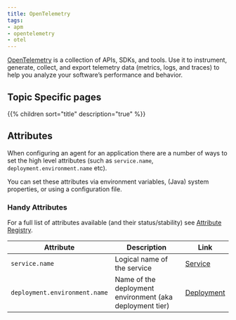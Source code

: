 ```yaml
---
title: OpenTelemetry
tags: 
- apm
- opentelemetry
- otel
---
```


[OpenTelemetry](https://opentelemetry.io/) is a collection of APIs, SDKs, and tools. Use it to instrument, generate, 
collect, and export telemetry data (metrics, logs, and traces) to help you analyze your software’s performance and behavior.
<!--more-->

## Topic Specific pages

{{% children sort="title" description="true" %}}

## Attributes

When configuring an agent for an application there are a number of ways to set the high level attributes 
(such as `service.name`, `deployment.environment.name` etc).

You can set these attributes via environment variables, (Java) system properties, or using a configuration file.

### Handy Attributes

For a full list of attributes available (and their status/stability) see [Attribute Registry](https://opentelemetry.io/docs/specs/semconv/attributes-registry/).

| Attribute | Description | Link |
| --- |-------------|------| 
| `service.name` | Logical name of the service | [Service](https://opentelemetry.io/docs/specs/semconv/attributes-registry/service/) |
| `deployment.environment.name` | Name of the deployment environment (aka deployment tier) | [Deployment](https://opentelemetry.io/docs/specs/semconv/attributes-registry/deployment/) |


